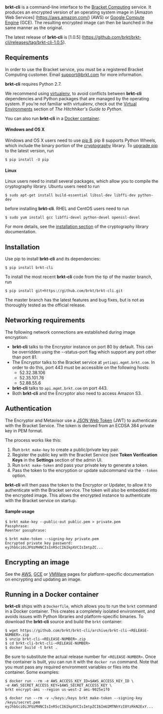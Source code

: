 **brkt-cli** is a command-line interface to the
[Bracket Computing](http://www.brkt.com) service. It produces an
encrypted version of an operating system image in [Amazon Web Services]
(https://aws.amazon.com/)
(AWS) or [Google Compute Engine](https://cloud.google.com/compute/)
(GCE). The resulting encrypted image can then be launched in the same
manner as the original.

The latest release of **brkt-cli** is [1.0.5]
(https://github.com/brkt/brkt-cli/releases/tag/brkt-cli-1.0.5).

## Requirements

In order to use the Bracket service, you must be a
registered Bracket Computing customer.  Email support@brkt.com for
more information.

**brkt-cli** requires Python 2.7.

We recommend using [virtualenv](https://virtualenv.pypa.io/), to avoid
conflicts between **brkt-cli** dependencies and Python packages that are managed
by the operating system.  If you're not familiar with virtualenv, check out the
[Virtual Environments](http://docs.python-guide.org/en/latest/dev/virtualenvs/)
section of _The Hitchhiker's Guide to Python_.

You can also run **brkt-cli** in a [Docker container](#docker).

#### Windows and OS X

Windows and OS X users need to use [pip 8](https://pip.pypa.io/).  pip 8
supports Python Wheels, which include the binary portion of the
[cryptography](https://cryptography.io/) library.  To
[upgrade pip](https://pip.pypa.io/en/stable/installing/#upgrading-pip)
to the latest version, run

```
$ pip install -U pip
```

#### Linux

Linux users need to install several packages, which allow you to compile
the cryptography library.  Ubuntu users need to run

```
$ sudo apt-get install build-essential libssl-dev libffi-dev python-dev
```

before installing **brkt-cli**.  RHEL and CentOS users need to run

```
$ sudo yum install gcc libffi-devel python-devel openssl-devel
```

For more details, see the
[installation section](https://cryptography.io/en/latest/installation/) of
the cryptography library documentation.

## Installation

Use pip to install **brkt-cli** and its dependencies:

```
$ pip install brkt-cli
```

To install the most recent **brkt-cli** code from the tip of the master branch, run

```
$ pip install git+https://github.com/brkt/brkt-cli.git
```

The master branch has the latest features and bug fixes, but is not as thoroughly tested as the official release.

## Networking requirements

The following network connections are established during image encryption:

* **brkt-cli** talks to the Encryptor instance on port 80 by default. This can
be overridden using the --status-port flag which support any port other than port 81.
* The Encryptor talks to the Bracket service at `yetiapi.mgmt.brkt.com`.  In
order to do this, port 443 must be accessible on the following hosts:
  * 52.32.38.106
  * 52.35.101.76
  * 52.88.55.6
* **brkt-cli** talks to `api.mgmt.brkt.com` on port 443.
* Both **brkt-cli** and the Encryptor also need to access Amazon S3.

## Authentication

The Encryptor and Metavisor use a [JSON Web Token](https://jwt.io/)
(JWT) to authenticate with the Bracket Service. The token is derived
from an ECDSA 384 private key in PEM format. 

The process works like this:

1. Run `brkt make-key` to create a public/private key pair.
1. Register the public key with the Bracket Service (see **Token
Verification Keys** in the **Settings** section of the admin UI.
1. Run `brkt make-token` and pass your private key to generate a
token.
1. Pass the token to the encryption or update subcommand via the
`--token` option.

**brkt-cli** will then pass the token to the Encryptor or Updater,
to allow it to authenticate with the Bracket service. The token will
also be embedded into the encrypted image. This allows the encrypted
instance to authenticate with the Bracket service on startup.

#### Sample usage

```
$ brkt make-key --public-out public.pem > private.pem
Passphrase:
Reenter passphrase:

$ brkt make-token --signing-key private.pem
Encrypted private key password:
eyJhbGciOiJFUzM4NCIsInR5cCI6IkpXVCIsImtpZC...
```

## Encrypting an image

See the [AWS](aws.md), [GCE](gce.md) or [VMWare](esx.md) pages for 
platform-specific documentation on encrypting and updating an image.

## <a name="docker"/>Running in a Docker container

**brkt-cli** ships with a `Dockerfile`, which allows you to run the `brkt`
command in a Docker container. This creates a completely isolated environment,
and avoids issues with Python libraries and platform-specific
binaries.  To download the **brkt-cli** source and build the `brkt` container:

```
$ wget https://github.com/brkt/brkt-cli/archive/brkt-cli-<RELEASE-NUMBER>.zip
$ unzip brkt-cli-<RELEASE-NUMBER>.zip
$ cd brkt-cli-brkt-cli-<RELEASE-NUMBER>
$ docker build -t brkt .
```

Be sure to substitute the actual release number for `<RELEASE-NUMBER>`.  Once
the container is built, you can run it with the `docker run`
command.  Note that you must pass any required environment variables or
files into the container.  Some examples:

```
$ docker run --rm -e AWS_ACCESS_KEY_ID=$AWS_ACCESS_KEY_ID \
-e AWS_SECRET_ACCESS_KEY=$AWS_SECRET_ACCESS_KEY \
brkt encrypt-ami --region us-west-2 ami-9025e1f0
```

```
$ docker run --rm -v ~/keys:/keys brkt make-token --signing-key /keys/secret.pem
eyJhbGciOiJFUzM4NCIsInR5cCI6IkpXVCIsImtpZCI6ImU2MTNhYzI0YzRkN2ExY...
```
